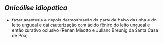 ## ***Onicólise idiopática***


- fazer anestesia e depois dermoabrasão da parte de baixo da unha e do leito ungueal e daí cauterização com ácido fênico do leito ungueal e então curativo oclusivo (Renan Minotto e Juliano Breunig da Santa Casa de Poa)

